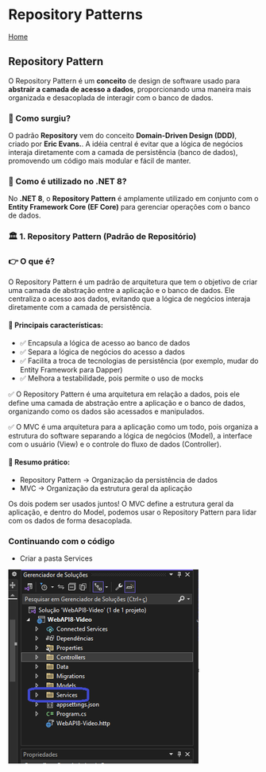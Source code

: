 # Repository Patterns


<div> 
<p><a href="https://github.com/JosiTubaroski/WEB-API-com-.NET-8-e-SQL-Server">Home</a></p>
</div> 

## Repository Pattern

O Repository Pattern é um <b>conceito</b> de design de software usado para <b>abstrair a camada de acesso a dados</b>, proporcionando uma maneira mais organizada e desacoplada de interagir com o banco de dados.

### 🔹 Como surgiu?

O padrão <b>Repository</b> vem do conceito <b>Domain-Driven Design (DDD)</b>, criado por <b>Eric Evans.</b>. A idéia central é evitar que a lógica de negócios interaja diretamente com a camada de persistência (banco de dados), promovendo um código mais modular e fácil de manter.

### 🔹 Como é utilizado no .NET 8?

No <b>.NET 8</b>, o <b>Repository Pattern</b> é amplamente utilizado em conjunto com o <b>Entity Framework Core (EF Core)</b> para gerenciar operações com o banco de dados.

### 🏛 1. Repository Pattern (Padrão de Repositório)

### 👉 O que é?

 O Repository Pattern é um padrão de arquitetura que tem o objetivo de criar uma camada de abstração entre a aplicação e o banco de dados. Ele centraliza o acesso aos dados, evitando que a lógica de negócios interaja diretamente com a camada de persistência.

 #### 📌 Principais características:

 - ✅ Encapsula a lógica de acesso ao banco de dados
 - ✅ Separa a lógica de negócios do acesso a dados
 - ✅ Facilita a troca de tecnologias de persistência (por exemplo, mudar do Entity Framework para Dapper)
 - ✅ Melhora a testabilidade, pois permite o uso de mocks

<p>✅ O Repository Pattern é uma arquitetura em relação a dados, pois ele define uma camada de abstração entre a aplicação e o banco de dados, organizando como os dados são acessados e manipulados.</p>

<p>✅ O MVC é uma arquitetura para a aplicação como um todo, pois organiza a estrutura do software separando a lógica de negócios (Model), a interface com o usuário (View) e o controle do fluxo de dados (Controller).</p>

#### 📌 Resumo prático:

- Repository Pattern → Organização da persistência de dados
- MVC → Organização da estrutura geral da aplicação

 Os dois podem ser usados juntos! O MVC define a estrutura geral da aplicação, e dentro do Model, podemos usar o Repository Pattern para lidar com os dados de forma desacoplada.

### Continuando com o código

- Criar a pasta Services

<img src="https://github.com/JosiTubaroski/Controllers_Services/blob/main/img/01_Pasta_Services.png"/>



